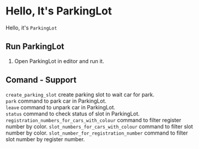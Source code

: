 <!-- in readme.md file -->
# Hello, It's ParkingLot
Hello, it's `ParkingLot` 

## Run ParkingLot
1. Open ParkingLot in editor and run it.

## Comand - Support
`create_parking_slot`      create parking slot to wait car for park. <br>
`park`                     command to park car in ParkingLot.        
`leave`                    command to unpark car in ParkingLot.      
`status`                   command to check status of slot in ParkingLot.        
`registration_numbers_for_cars_with_colour`           command to filter register number by color.
`slot_numbers_for_cars_with_colour`                   command to filter slot number by color.
`slot_number_for_registration_number`                 command to filter slot number by register number.
